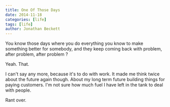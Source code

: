 ```yaml
---
title: One Of Those Days
date: 2014-11-18
categories: [life]
tags: [life]
author: Jonathan Beckett
---
```


You know those days where you do everything you know to make something better for somebody, and they keep coming back with problem, after problem, after problem ?

Yeah. That.

I can't say any more, because it's to do with work. It made me think twice about the future again though. About my long term future building things for paying customers. I'm not sure how much fuel I have left in the tank to deal with people.

Rant over.